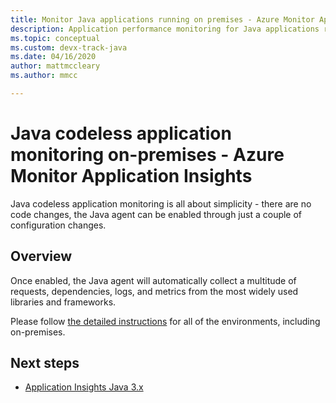 ```yaml
---
title: Monitor Java applications running on premises - Azure Monitor Application Insights
description: Application performance monitoring for Java applications running on premises without instrumenting the app. Distributed tracing and application map.
ms.topic: conceptual
ms.custom: devx-track-java
ms.date: 04/16/2020
author: mattmccleary
ms.author: mmcc

---
```


# Java codeless application monitoring on-premises - Azure Monitor Application Insights

Java codeless application monitoring is all about simplicity - there are no code changes, the Java agent can be enabled through just a couple of configuration changes.

## Overview

Once enabled, the Java agent will automatically collect a multitude of requests, dependencies, logs, and metrics from the most widely used libraries and frameworks.

Please follow [the detailed instructions](./java-in-process-agent.md) for all of the environments, including on-premises.

## Next steps

* [Application Insights Java 3.x](./java-in-process-agent.md)
